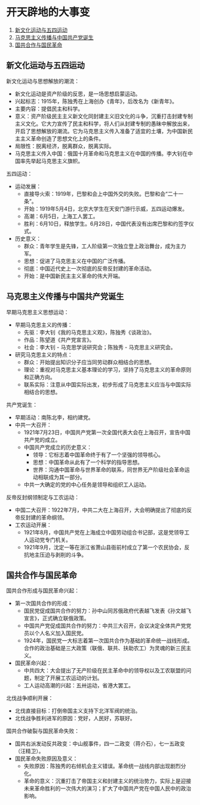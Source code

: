 # 开天辟地的大事变

1.  [新文化运动与五四运动](#新文化运动与五四运动)
2.  [马克思主义传播与中国共产党诞生](#马克思主义传播与中国共产党诞生)
3.  [国共合作与国民革命](#国共合作与国民革命)

## 新文化运动与五四运动

新文化运动与思想解放的潮流：

*   新文化运动是资产阶级的反思，是一场思想启蒙运动。
*   兴起标志：1915年，陈独秀在上海创办《青年》，后改名为《新青年》。
*   主要内容：提倡民主和科学。
*   意义：资产阶级民主主义新文化同封建主义旧文化的斗争，沉重打击封建专制主义文化。它大力宣传了民主和科学，将人们从封建专制的愚昧中解放出来，开启了思想解放的潮流。它为马克思主义传入准备了适宜的土壤，为中国新民主主义革命创造了思想文化上的条件。
*   局限性：脱离经济，脱离群众，脱离实际。
*   马克思主义传入中国：俄国十月革命和马克思主义在中国的传播。李大钊在中国率先举起马克思主义旗帜。

五四运动：

*   运动发展：
    *   直接导火索：1919年，巴黎和会上中国外交的失败。巴黎和会“二十一条”。
    *   开始：1919年5月4日，北京大学生在天安门游行示威，五四运动爆发。
    *   高潮：6月5日，上海工人罢工。
    *   胜利：6月10日，释放学生。6月28日，中国代表没有出席巴黎和约签字仪式。
*   历史意义：
    *   群众：青年学生是先锋，工人阶级第一次独立登上政治舞台，成为主力军。
    *   思想：促进了马克思主义在中国的广泛传播。
    *   彻底：中国近代史上一次彻底的反帝反封建的革命活动。
    *   开始：是中国新民主主义革命的伟大开端。

## 马克思主义传播与中国共产党诞生

早期马克思主义思想运动：

*   早期马克思主义的传播：
    *   先驱：李大钊《我的马克思主义观》，陈独秀《谈政治》。
    *   作品：陈望道《共产党宣言》。
    *   社会：李大钊 - 马克思学说研究会；陈独秀 - 马克思主义研究会。
*   研究马克思主义的特点：
    *   群众：开始提出知识分子应当同劳动群众相结合的思想。
    *   理论：重视对马克思主义基本理论的学习，坚持了马克思主义的革命原则和正确方向。
    *   联系实际：注意从中国实际出发，初步形成了马克思主义应当与中国实际相结合的思想。

共产党诞生：

*   早期活动：南陈北李，相约建党。
*   中共一大召开：
    *   1921年7月23日，中国共产党第一次全国代表大会在上海召开，宣告中国共产党的成立。
    *   中国共产党成立的历史意义：
        *   领导：它标志着中国革命终于有了一个坚强的领导核心。
        *   思想：中国革命从此有了一个科学的指导思想。
        *   世界：沟通中国革命与世界革命的联系，同世界无产阶级社会革命运动相联成为其一部分。
    *   中共一大确定的党的中心任务是领导和组织工人运动。

反帝反封纲领制定与工农运动：

*   中国二大召开：1922年7月，中共二大在上海召开，大会明确提出了彻底的反帝反封建的革命纲领。
*   工农运动开展：
    *   1921年8月，中国共产党在上海成立中国劳动组合书记部，这是党领导工人运动党专门机关。
    *   1921年9月，沈定一等在浙江省萧山县衙前村成立了第一个农民协会，反抗地主压迫与剥削的斗争。

## 国共合作与国民革命

国共合作形成与国民革命兴起：

*   第一次国共合作的形成：
    *   国民党促成国共合作的努力：孙中山同苏俄政府代表越飞发表《孙文越飞宣言》，正式确立联俄政策。
    *   中国共产党促成国共合作的努力：中共三大召开，会议决定全体共产党党员以个人名义加入国民党。
    *   1924年，国民党一大标志着第一次国共合作为基础的革命统一战线形成。合作的政治基础是三大政策（联俄、联共、扶助农工）为灵魂的新三民主义。
*   国民革命兴起：
    *   中共四大：大会提出了无产阶级在民主革命中的领导权以及工农联盟的问题，制定了开展工农运动的计划。
    *   工人运动高潮的兴起：五卅运动，省港大罢工。

北伐战争顺利开展：

*   北伐直接目标：打倒帝国主义支持下北洋军阀的统治。
*   北伐战争胜利进军的原因：党好，人民好，苏联好。

国共合作破裂与国民革命失败：

*   国共右派发动反共政变：中山舰事件，四一二政变（蒋介石），七一五政变（汪精卫）。
*   国民革命失败原因及意义：
    *   失败原因：陈独秀的右倾机会主义错误。革命统一战线内部出现剧烈分化。
    *   革命的意义：沉重打击了帝国主义和封建主义的统治势力，实际上是迎接未来革命胜利的一次伟大的演习；扩大了中国共产党在中国人民中的政治影响。
